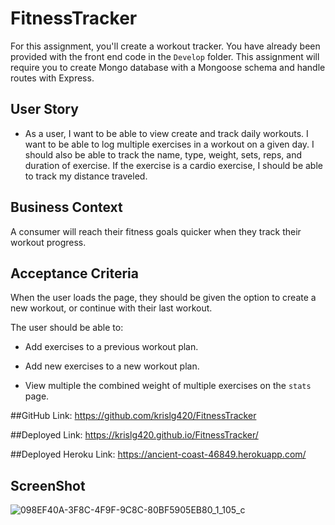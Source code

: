 # FitnessTracker


For this assignment, you'll create a workout tracker. You have already been provided with the front end code in the `Develop` folder. This assignment will require you to create Mongo database with a Mongoose schema and handle routes with Express.

## User Story

* As a user, I want to be able to view create and track daily workouts. I want to be able to log multiple exercises in a workout on a given day. I should also be able to track the name, type, weight, sets, reps, and duration of exercise. If the exercise is a cardio exercise, I should be able to track my distance traveled.

## Business Context

A consumer will reach their fitness goals quicker when they track their workout progress.

## Acceptance Criteria

When the user loads the page, they should be given the option to create a new workout, or continue with their last workout.

The user should be able to:

  * Add exercises to a previous workout plan.

  * Add new exercises to a new workout plan.

  * View multiple the combined weight of multiple exercises on the `stats` page.

##GitHub Link:
https://github.com/krislg420/FitnessTracker

##Deployed Link:
https://krislg420.github.io/FitnessTracker/

##Deployed Heroku Link:
https://ancient-coast-46849.herokuapp.com/

## ScreenShot
![098EF40A-3F8C-4F9F-9C8C-80BF5905EB80_1_105_c](https://user-images.githubusercontent.com/57952065/74580390-5128a500-4f69-11ea-8bbf-45aa2b7d5e4f.jpeg)